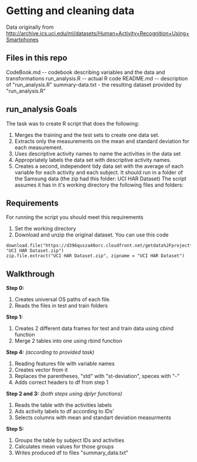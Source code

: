 # Getting and cleaning data

Data originally from
http://archive.ics.uci.edu/ml/datasets/Human+Activity+Recognition+Using+Smartphones

## Files in this repo

CodeBook.md -- codebook describing variables and the data and transformations
run_analysis.R -- actual R code
README.md -- description of "run_analysis.R"
summary-data.txt - the resulting dataset provided by "run_analysis.R"

## run_analysis Goals
The task was to create R script that does the following:

1. Merges the training and the test sets to create one data set.
2. Extracts only the measurements on the mean and standard deviation for each measurement.
3. Uses descriptive activity names to name the activities in the data set
4. Appropriately labels the data set with descriptive activity names.
5. Creates a second, independent tidy data set with the average of each variable for each activity and each subject.
It should run in a folder of the Samsung data (the zip had this folder: UCI HAR Dataset) The script assumes it has in it's working directory the following files and folders:

## Requirements
For running the script you should meet this requirements
1. Set the working directory
2. Download and unzip the original dataset. You can use this code
```
download.file("https://d396qusza40orc.cloudfront.net/getdata%2Fprojectfiles%2FUCI%20HAR%20Dataset.zip", "UCI HAR Dataset.zip")
zip.file.extract("UCI HAR Dataset.zip", zipname = "UCI HAR Dataset")
```

## Walkthrough
__Step 0:__
1. Creates universal OS paths of each file.
2. Reads the files in test and train folders

__Step 1:__
1. Creates 2 different data frames for test and train data using cbind function
2. Merge 2 tables into one using rbind function

__Step 4:__ _(according to provided task)_
1. Reading features file with variable names
2. Creates vector from it
3. Replaces the parentheses, "std" with "st-deviation", speces with "-"
4. Adds correct headers to df from step 1

__Step 2 and 3:__ _(both steps using dplyr functions)_
1. Reads the table with the activities labels
2. Ads activity labels to df according to IDs'
3. Selects columns with mean and standart deviation measurments

__Step 5:__
1. Groups the table by subject IDs and activities
2. Calculates mean values for those groups
3. Writes produced df to files "summary_data.txt"
